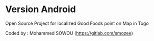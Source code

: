 # Version Android

Open Source Project for localized Good Foods point on Map in Togo

Coded by : Mohammed SOWOU (https://gitlab.com/smozee)